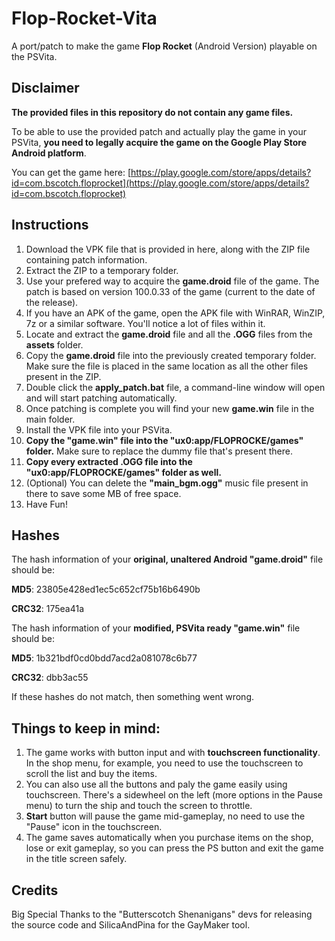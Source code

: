 # Flop-Rocket-Vita
A port/patch to make the game **Flop Rocket** (Android Version) playable on the PSVita.

###

## Disclaimer
**The provided files in this repository do not contain any game files.**

To be able to use the provided patch and actually play the game in your PSVita, **you need to legally acquire the game on the Google Play Store Android platform**.

You can get the game here: [https://play.google.com/store/apps/details?id=com.bscotch.floprocket](https://play.google.com/store/apps/details?id=com.bscotch.floprocket)

## Instructions
1. Download the VPK file that is provided in here, along with the ZIP file containing patch information.
2. Extract the ZIP to a temporary folder.
3. Use your prefered way to acquire the **game.droid** file of the game. The patch is based on version 100.0.33 of the game (current to the date of the release).
4. If you have an APK of the game, open the APK file with WinRAR, WinZIP, 7z or a similar software. You'll notice a lot of files within it.
6. Locate and extract the **game.droid** file and all the **.OGG** files from the **assets** folder.
7. Copy the **game.droid** file into the previously created temporary folder. Make sure the file is placed in the same location as all the other files present in the ZIP.
8. Double click the **apply_patch.bat** file, a command-line window will open and will start patching automatically.
9. Once patching is complete you will find your new **game.win** file in the main folder.
10. Install the VPK file into your PSVita.
11. **Copy the "game.win" file into the "ux0:app/FLOPROCKE/games" folder.** Make sure to replace the dummy file that's present there.
12. **Copy every extracted .OGG file into the "ux0:app/FLOPROCKE/games" folder as well.**
13. (Optional) You can delete the **"main_bgm.ogg"** music file present in there to save some MB of free space.
14. Have Fun!

## Hashes
The hash information of your **original, unaltered Android "game.droid"** file should be:

**MD5**: 23805e428ed1ec5c652cf75b16b6490b

**CRC32**: 175ea41a

The hash information of your **modified, PSVita ready "game.win"** file should be:

**MD5**: 1b321bdf0cd0bdd7acd2a081078c6b77

**CRC32**: dbb3ac55

If these hashes do not match, then something went wrong.

## Things to keep in mind:
1. The game works with button input and with **touchscreen functionality**. In the shop menu, for example, you need to use the touchscreen to scroll the list and buy the items.
2. You can also use all the buttons and paly the game easily using touchscreen. There's a sidewheel on the left (more options in the Pause menu) to turn the ship and touch the screen to throttle.
3. **Start** button will pause the game mid-gameplay, no need to use the "Pause" icon in the touchscreen.
4. The game saves automatically when you purchase items on the shop, lose or exit gameplay, so you can press the PS button and exit the game in the title screen safely.

## Credits
Big Special Thanks to the "Butterscotch Shenanigans" devs for releasing the source code and SilicaAndPina for the GayMaker tool.
